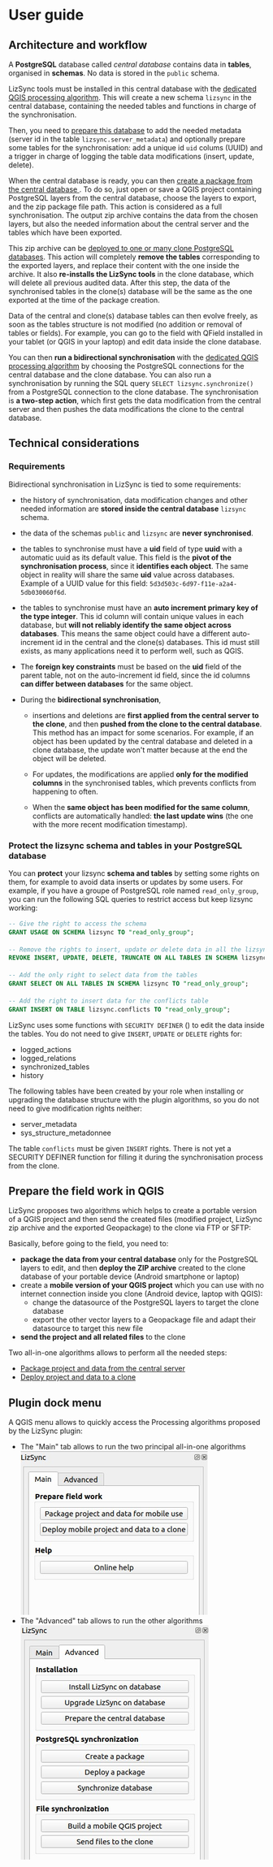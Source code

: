 # User guide

## Architecture and workflow

A **PostgreSQL** database called *central database* contains data in **tables**, organised in **schemas**. No data is stored in the `public` schema.

LizSync tools must be installed in this central database with the [dedicated QGIS processing algorithm](../processing/#install-lizsync-tools-on-the-central-database). This will create a new schema `lizsync` in the central database, containing the needed tables and functions in charge of the synchronisation.

Then, you need to [prepare this database](../processing/#prepare-the-central-database) to add the needed metadata (server id in the table `lizsync.server_metadata`) and optionally prepare some tables for the synchronisation: add a unique id `uid` colums (UUID) and a trigger in charge of logging the table data modifications (insert, update, delete).

When the central database is ready, you can then [create a package from the central database ](../processing/#create-a-package-from-the-central-database). To do so, just open or save a QGIS project containing PostgreSQL layers from the central database, choose the layers to export, and the zip package file path. This action is considered as a full synchronisation. The output zip archive contains the data from the chosen layers, but also the needed information about the central server and the tables which have been exported.

This zip archive can be [deployed to one or many clone PostgreSQL databases](../processing/#deploy-a-database-package-to-the-clone). This action will completely **remove the tables** corresponding to the exported layers, and replace their content with the one inside the archive. It also **re-installs the LizSync tools** in the clone database, which will delete all previous audited data. After this step, the data of the synchronised tables in the clone(s) database will be the same as the one exported at the time of the package creation.

Data of the central and clone(s) database tables can then evolve freely, as soon as the tables structure is not modified (no addition or removal of tables or fields). For example, you can go to the field with QField installed in your tablet (or QGIS in your laptop) and edit data inside the clone database.

You can then **run a bidirectional synchronisation** with the [dedicated QGIS processing algorithm](#two-way-database-synchronization) by choosing the PostgreSQL connections for the central database and the clone database. You can also run a synchronisation by running the SQL query `SELECT lizsync.synchronize()` from a PostgreSQL connection to the clone database. The synchronisation is **a two-step action**, which first gets the data modification from the central server and then pushes the data modifications the clone to the central database.

## Technical considerations

### Requirements

Bidirectional synchronisation in LizSync is tied to some requirements:

* the history of synchronisation, data modification changes and other needed information are **stored inside the central database** `lizsync` schema.

* the data of the schemas `public` and `lizsync` are **never synchronised**.

* the tables to synchronise must have a **uid** field of type **uuid** with a automatic uuid as its default value. This field is the **pivot of the synchronisation process**, since it **identifies each object**. The same object in reality will share the same **uid** value across databases. Example of a UUID value for this field: `5d3d503c-6d97-f11e-a2a4-5db030060f6d`.

* the tables to synchronise must have an **auto increment primary key of the type integer**. This id column will contain unique values in each database, but **will not reliably identify the same object across databases**. This means the same object could have a different auto-increment id in the central and the clone(s) databases. This id must still exists, as many applications need it to perform well, such as QGIS.

* The **foreign key constraints** must be based on the **uid** field of the parent table, not on the auto-increment id field, since the id columns **can differ between databases** for the same object.

* During the **bidirectional synchronisation**,

    - insertions and deletions are **first applied from the central server to the clone**, and then **pushed from the clone to the central database**. This method has an impact for some scenarios. For example, if an object has been updated by the central database and deleted in a clone database, the update won't matter because at the end the object will be deleted.

    - For updates, the modifications are applied **only for the modified columns** in the synchronised tables, which prevents conflicts from happening to often.
    - When the **same object has been modified for the same column**, conflicts are automatically handled: **the last update wins** (the one with the more recent modification timestamp).

### Protect the lizsync schema and tables in your PostgreSQL database

You can **protect** your lizsync **schema and tables** by setting some rights on them, for example to avoid data inserts or updates by some users. For example, if you have a groupe of PostgreSQL role named `read_only_group`, you can run the following SQL queries to restrict access but keep lizsync working:

```sql
-- Give the right to access the schema
GRANT USAGE ON SCHEMA lizsync TO "read_only_group";

-- Remove the rights to insert, update or delete data in all the lizsync schema tables
REVOKE INSERT, UPDATE, DELETE, TRUNCATE ON ALL TABLES IN SCHEMA lizsync FROM "read_only_group";

-- Add the only right to select data from the tables
GRANT SELECT ON ALL TABLES IN SCHEMA lizsync TO "read_only_group";

-- Add the right to insert data for the conflicts table
GRANT INSERT ON TABLE lizsync.conflicts TO "read_only_group";
```

LizSync uses some functions with `SECURITY DEFINER` () to edit the data inside the tables. You do not need to give `INSERT`, `UPDATE` or `DELETE` rights for:

* logged_actions
* logged_relations
* synchronized_tables
* history

The following tables have been created by your role when installing or upgrading the database structure with the plugin algorithms, so you do not need to give modification rights neither:

* server_metadata
* sys_structure_metadonnee

The table `conflicts` must be given `INSERT` rights. There is not yet a SECURITY DEFINER function for filling it during the synchronisation process from the clone.


## Prepare the field work in QGIS

LizSync proposes two algorithms which helps to create a portable version of a QGIS project and then send the created files (modified project, LizSync zip archive and the exported Geopackage) to the clone via FTP or SFTP:

Basically, before going to the field, you need to:

* **package the data from your central database** only for the PostgreSQL layers to edit, and then **deploy the ZIP archive** created to the clone database of your portable device (Android smartphone or laptop)
* create a **mobile version of your QGIS project** which you can use with no internet connection inside you clone (Android device, laptop with QGIS):
    - change the datasource of the PostgreSQL layers to target the clone database
    - export the other vector layers to a Geopackage file and adapt their datasource to target this new file
* **send the project and all related files** to the clone

Two all-in-one algorithms allows to perform all the needed steps:

* [Package project and data from the central server](../processing/#package-project-and-data-from-the-central-server)
* [Deploy project and data to a clone](../processing/#deploy-project-and-data-to-a-clone)

## Plugin dock menu

A QGIS menu allows to quickly access the Processing algorithms proposed by the LizSync plugin:

* The "Main" tab allows to run the two principal all-in-one algorithms
    ![Main dock tab](lizsync_dock_main.jpg)
* The "Advanced" tab allows to run the other algorithms
    ![Advanced dock tab](lizsync_dock_advanced.jpg)

